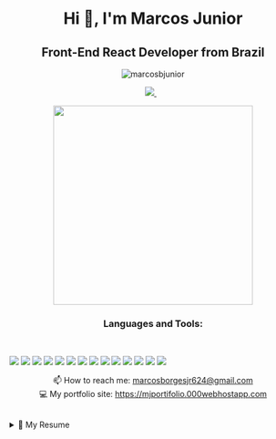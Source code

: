 <h1 align="center">Hi 👋, I'm Marcos Junior</h1>
<h2 align="center">Front-End React Developer from Brazil</h2>

<p align="center"> <img src="https://komarev.com/ghpvc/?username=marcosbjunior&label=Profile%20views&color=000000&style=plastic" alt="marcosbjunior" /> </p>

<p align='center'>
    
<a href="https://www.linkedin.com/in/marcos-borges-3961731b1/">
    <img src="https://img.shields.io/badge/linkedin-%230077B5.svg?&style=for-the-badge&logo=linkedin&logoColor=white" />
  </a>&nbsp;&nbsp;
  
</p>

<p align='center'> <a href="#"><img src="https://github-readme-stats.vercel.app/api?username=MarcosBJunior&show_icons=true&count_private=true&theme=dark" width="350"></a></p>


<h3 align="center">Languages and Tools:</h3> <br/>

![](https://img.shields.io/badge/HTML5-E34F26?style=for-the-badge&logo=html5&logoColor=white) ![](https://img.shields.io/badge/CSS3-1572B6?style=for-the-badge&logo=css3&logoColor=white) ![](https://img.shields.io/badge/JavaScript-F7DF1E?style=for-the-badge&logo=javascript&logoColor=black) ![](https://img.shields.io/badge/TypeScript-007ACC?style=for-the-badge&logo=typescript&logoColor=white) ![](https://img.shields.io/badge/Bootstrap-563D7C?style=for-the-badge&logo=bootstrap&logoColor=white) ![](https://img.shields.io/badge/React-20232A?style=for-the-badge&logo=react&logoColor=61DAFB) ![](https://img.shields.io/badge/React_Native-20232A?style=for-the-badge&logo=react&logoColor=61DAFB) ![](https://img.shields.io/badge/React_Router-CA4245?style=for-the-badge&logo=react-router&logoColor=white) ![](https://img.shields.io/badge/Node.js-43853D?style=for-the-badge&logo=node.js&logoColor=white) ![](https://img.shields.io/badge/npm-CB3837?style=for-the-badge&logo=npm&logoColor=white) ![](https://img.shields.io/badge/Yarn-2C8EBB?style=for-the-badge&logo=yarn&logoColor=white) ![](https://img.shields.io/badge/jQuery-0769AD?style=for-the-badge&logo=jquery&logoColor=white) ![](https://img.shields.io/badge/Visual_Studio_Code-0078D4?style=for-the-badge&logo=visual%20studio%20code&logoColor=white) ![](https://img.shields.io/badge/Git-F05032?style=for-the-badge&logo=git&logoColor=white) 

<p align='center'>
  📫 How to reach me: <a href='mailto:marcosborgesjr624@gmail.com'>marcosborgesjr624@gmail.com</a> <br/>
  💻 My portfolio site: <a href='https://mjportifolio.000webhostapp.com'>https://mjportifolio.000webhostapp.com</a>
</p> <br/>

<details>
  <summary>📃 My Resume</summary>
    
   ## Education

- 📖 **Analise e desenvolvimento de sistema**/
📆 2020 - 2021/
📍 **Cruzeiro do Sul University**

## Last Experience

- 👨‍💻 **Support analyst**/
📆 2021 - 2021/
📍 **Royalle Consultoria LTDA** - São Paulo/Sp, Brazil

<img align="left" src="https://img.shields.io/badge/Windows-0078D6?style=for-the-badge&logo=windows&logoColor=white"/>
<img align="left" src="https://img.shields.io/badge/Linux-FCC624?style=for-the-badge&logo=linux&logoColor=black"/>                                                               <img align="left" src="https://img.shields.io/badge/HTML5-E34F26?style=for-the-badge&logo=html5&logoColor=white"/>
<img align="left" src="https://img.shields.io/badge/CSS3-1572B6?style=for-the-badge&logo=css3&logoColor=white"/>
<img align="left" src="https://img.shields.io/badge/JavaScript-F7DF1E?style=for-the-badge&logo=javascript&logoColor=black"/>
<img align="left" src="https://img.shields.io/badge/Microsoft_Office-D83B01?style=for-the-badge&logo=microsoft-office&logoColor=white"/> 
















 



